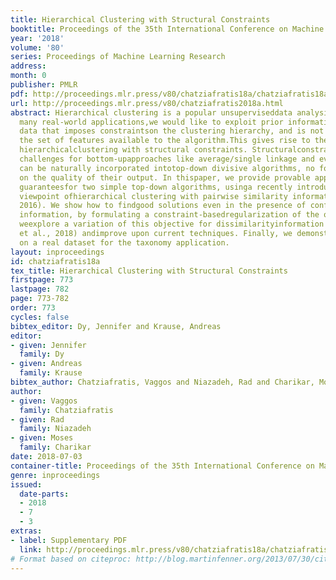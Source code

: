 ```yaml
---
title: Hierarchical Clustering with Structural Constraints
booktitle: Proceedings of the 35th International Conference on Machine Learning
year: '2018'
volume: '80'
series: Proceedings of Machine Learning Research
address: 
month: 0
publisher: PMLR
pdf: http://proceedings.mlr.press/v80/chatziafratis18a/chatziafratis18a.pdf
url: http://proceedings.mlr.press/v80/chatziafratis2018a.html
abstract: Hierarchical clustering is a popular unsuperviseddata analysis method. For
  many real-world applications,we would like to exploit prior informationabout the
  data that imposes constraintson the clustering hierarchy, and is not capturedby
  the set of features available to the algorithm.This gives rise to the problem of
  hierarchicalclustering with structural constraints. Structuralconstraints pose major
  challenges for bottom-upapproaches like average/single linkage and eventhough they
  can be naturally incorporated intotop-down divisive algorithms, no formal guaranteesexist
  on the quality of their output. In thispaper, we provide provable approximation
  guaranteesfor two simple top-down algorithms, usinga recently introduced optimization
  viewpoint ofhierarchical clustering with pairwise similarity information(Dasgupta,
  2016). We show how to findgood solutions even in the presence of conflictingprior
  information, by formulating a constraint-basedregularization of the objective. Furthemore,
  weexplore a variation of this objective for dissimilarityinformation (Cohen-Addad
  et al., 2018) andimprove upon current techniques. Finally, we demonstrate our approach
  on a real dataset for the taxonomy application.
layout: inproceedings
id: chatziafratis18a
tex_title: Hierarchical Clustering with Structural Constraints
firstpage: 773
lastpage: 782
page: 773-782
order: 773
cycles: false
bibtex_editor: Dy, Jennifer and Krause, Andreas
editor:
- given: Jennifer
  family: Dy
- given: Andreas
  family: Krause
bibtex_author: Chatziafratis, Vaggos and Niazadeh, Rad and Charikar, Moses
author:
- given: Vaggos
  family: Chatziafratis
- given: Rad
  family: Niazadeh
- given: Moses
  family: Charikar
date: 2018-07-03
container-title: Proceedings of the 35th International Conference on Machine Learning
genre: inproceedings
issued:
  date-parts:
  - 2018
  - 7
  - 3
extras:
- label: Supplementary PDF
  link: http://proceedings.mlr.press/v80/chatziafratis18a/chatziafratis18a-supp.pdf
# Format based on citeproc: http://blog.martinfenner.org/2013/07/30/citeproc-yaml-for-bibliographies/
---
```

